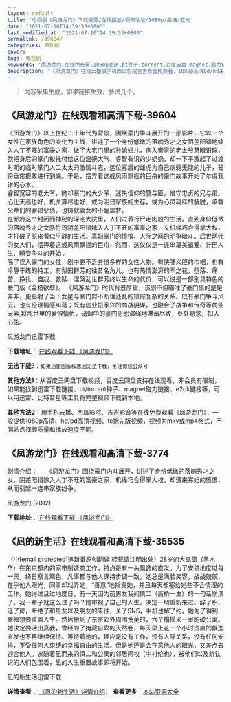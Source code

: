 ```yaml
---
layout: default
title: '电视剧《凤游龙门》下载资源/在线播放/视频地址/1080p/高清/蓝光'
date: "2021-07-10T14:39:53+0800"
last_modified_at: "2021-07-10T14:39:53+0800"
permalink: /39604/
categories: 电视剧
cover:
tags: 电视剧
keywords: '凤游龙门,在线免费看,1080p高清,bt种子,torrent,百度云盘,magnet,磁力链,迅雷下载资源'
description: '《凤游龙门》在线云播放手机西瓜影院吉吉影音免费看，1080p高清bd/hd未删减完整版和tc抢先枪版，mkv/mp4格式，附带bt/torrent种子、magnet/磁力链、百度云盘、网盘资源迅雷下载链接'
---
```


>内容采集生成，如果链接失效，多试几个。


## 《凤游龙门》在线观看和高清下载-39604

《凤游龙门》以上世纪二十年代为背景，围绕豪门争斗展开的一部影片，它以一个女性在家族角色的变化为主线，讲述了一个身份低微的落魄秀才之女阴差阳错地嫁入人丁不旺的富豪之家，做了大宅门里的孙媳妇儿，病入膏肓的老太爷慧眼识珠，欲把身后的掌门权托付给这位温婉大气、睿智有识的少奶奶，却一下子激起了过渡时期的临时掌门人二太太的激情斗志，这位寡居的雌虎为自己病弱无能的儿子，誓将垂帘摄政进行到底。于是，摆弄着这艘风雨飘摇的巨舟的豪门故事开始了尔虞我诈的心术。<br />睿智宽容的老太爷，抛却豪门的大少爷，迷失信仰的警与匪，恪守忠贞的兄与弟。心比天高也好，机关算尽也好，或为明日家族的生存，或为心灵羁绊的解脱，承载父辈们的罪错孽债，也铸就妻女的不醒噩梦。<br />在邹府这个封闭而神秘的深宅大院里，人们过着行尸走肉般的生活。直到身份低微的落魄秀才之女骆竹筠阴差阳错嫁入人丁不旺的富豪之家，又机缘巧合得掌大权，才打破了原来看似平静的生活。寡妇掌门的愤恨、人际之间的明争暗斗。后世两代的女人们，摆弄着这艘风雨飘摇的巨舟，然而，这仅仅是一连串凄美错爱、拧巴人生、畸变争斗的开始 。<br />除了误入豪门的女性，剧中更不乏身份多样的女性人物。有侠肝义胆的巾帼，也有冷静干练的特工，有梨园群芳的往昔名角儿，也有热情澎湃的军之花，堕落、痛苦、挣扎、自戕、救赎、涅槃乱世群芳终以生命的代价，可以说是一部别具特色的豪门版《金枝欲孽》。 《凤游龙门》时代背景厚重，该剧不但瞄准了豪门里的是是非非，更影射了当下女星与豪门剪不断理还乱的错综复杂的关系。既有豪门争斗风云，也有伦理情感纠葛；既有创业振家兴的商战阴谋，也融合了战争和传奇等商业元素,将乱世里的爱恨情仇，硝烟中的豪门恩怨演绎地淋漓尽致，处处悬念，扣人心弦。<!---剧情end--->


凤游龙门迅雷下载

**下载地址**： [在线观看下载 《凤游龙门》](https://www.993dy.com//vod-detail-id-12702.html) 


**无法下载?**：`如果迅雷因版权原因无法下载，关注微信公众号 `

**其他方法1**：从百度云网盘下载视频，百度云网盘支持在线观看，非会员有限制，如果能找到迅雷下载链接、bt/torrent种子、magnet磁力链接、e2dk链接等，可以用迅雷、比特彗星等工具将完整视频下载到本地。

**其他方法2**：用手机云播、西瓜影院、吉吉影音等在线免费观看《凤游龙门》，一般提供1080p高清、hd/bd高清视频、tc抢先版视频，视频为mkv或mp4格式，不同站点视频质量和播放速度不同。


## 《凤游龙门》在线观看和高清下载-3774

剧情介绍：　　《凤游龙门》围绕豪门内斗展开，讲述了身份低微的落魄秀才之女，阴差阳错嫁入人丁不旺的富豪之家，机缘巧合得掌大权，却遭来寡妇的愤恨，从而引起一连串家族纷争。


凤游龙门 (2012)

**下载地址**： [在线观看下载 《凤游龙门》](https://www.btbtdy.me/btdy/dy10703.html) 


## 《凪的新生活》在线观看和高清下载-35535

（小[email protected]追新番原创翻译 转载请注明出处）28岁的大岛凪（黑木华）在东京都内的家电制造商工作，特点是有一头飘逸的直发。为了安稳地度过每一天，终日察言观色，凡事都与他人保持步调一致。她总是满脸笑容，战战兢兢，在乎他人眼光，同事却戏弄她，“善意”地指责她，并且每天都塞给她些不合情理的工作。她得过且过地度日，有一天因为前男友我闻慎二（高桥一生）的一句话崩溃了。我一辈子就这么过了吗？她审视了自己的人生，决定一切重新来过。辞了职，退了房，断绝了和男友以及朋友的来往，关了SNS，手机也解了约。她为了得到幸福想要重置人生。然后搬到了东京郊外周围荒芜的，六个榻榻米一室的破公寓。她决定要活出真我，曾经为了掩藏自卑的天然卷，每天早上花一个小时烫直的飘逸直发也不再继续保持。等待着她的，理应是没有工作，没有人际关系，没有任何安排，不受任何人束缚的幸福自由的生活。但是她还是会在意他人的眼光，又差点去迎合他人。追随着凪而来的慎二和公寓的邻居阿权（中村伦也），被他们以及新认识的人们包围着，凪的人生重置故事即将开始。


凪的新生活迅雷下载

**详情查看**： [《凪的新生活》详情介绍](/movie/35535/)， **查看更多**：[本站资源大全](/movie/t/all/)

